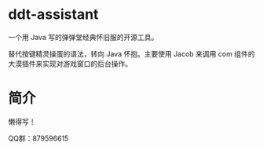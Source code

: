 # ddt-assistant
一个用 Java 写的弹弹堂经典怀旧服的开源工具。

替代按键精灵操蛋的语法，转向 Java 怀抱。主要使用 Jacob 来调用 com 组件的大漠插件来实现对游戏窗口的后台操作。
# 简介
懒得写！

QQ群：879596615